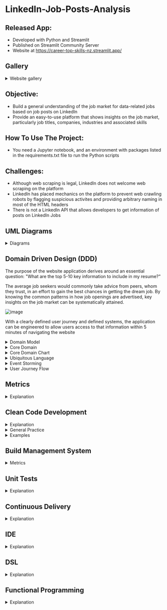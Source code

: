 # LinkedIn-Job-Posts-Analysis

## Released App:
- Developed with Python and Streamlit
- Published on Streamlit Community Server
- Website at https://career-top-skills-nz.streamlit.app/

## Gallery
<details> 
 <summary> Website gallery </summary>

 ## Website Front Page: Home
 ![image](https://github.com/naimiskandar22/LinkedIn-Job-Posts-Analysis/assets/29110245/698d6be5-139a-4914-a6e1-57206e4ce92b) 
 ![image](https://github.com/naimiskandar22/LinkedIn-Job-Posts-Analysis/assets/29110245/1f69322c-cd95-4274-99e4-2243ddf5a98b) 
 ![image](https://github.com/naimiskandar22/LinkedIn-Job-Posts-Analysis/assets/29110245/bcfd162e-113e-4ffa-bc0f-8ff4c2c62ddc)
 ![image](https://github.com/naimiskandar22/LinkedIn-Job-Posts-Analysis/assets/29110245/908e09ae-3068-4427-a4bd-9eb27b3d66ad)
 ![image](https://github.com/naimiskandar22/LinkedIn-Job-Posts-Analysis/assets/29110245/21ad1592-25c0-4170-afe7-3312d9f23da8)
 ![image](https://github.com/naimiskandar22/LinkedIn-Job-Posts-Analysis/assets/29110245/975bba4e-2b50-4e07-a31f-15672de399ea)
 ## Page: LinkedIn Job Posts
 ![image](https://github.com/naimiskandar22/LinkedIn-Job-Posts-Analysis/assets/29110245/42d5d5dd-bbcc-49fb-93a8-05de8de70fce)

</details>

## Objective:
- Build a general understanding of the job market for data-related jobs based on job posts on LinkedIn
- Provide an easy-to-use platform that shows insights on the job market, particularly job titles, companies, industries and associated skills

## How To Use The Project:
- You need a Jupyter notebook, and an environment with packages listed in the requirements.txt file to run the Python scripts

## Challenges:
- Although web scraping is legal, LinkedIn does not welcome web scraping on the platform
- LinkedIn has placed mechanics on the platform to prevent web crawling robots by flagging suspicious activites and providing arbitrary naming in most of the HTML headers
- There is not a LinkedIn API that allows developers to get information of posts on LinkedIn Jobs

## UML Diagrams

<details>
 <summary> Diagrams </summary>


UML Use Case Diagram
![image](https://github.com/naimiskandar22/LinkedIn-Job-Posts-Analysis/assets/29110245/c565c5cd-e135-49e6-9145-c67f319c7d08)

UML Class Diagram
![image](https://github.com/naimiskandar22/LinkedIn-Job-Posts-Analysis/assets/29110245/9632c844-9645-4dd4-a9b9-10def5806eed)

</details>

## Domain Driven Design (DDD)

The purpose of the website application derives around an essential question: "What are the top 5-10 key information to include in my resume?"

The average job seekers would commonly take advice from peers, whom they trust, in an effort to gain the best chances in getting the dream job. By knowing the common patterns in how job openings are advertised, key insights on the job market can be systematically attained.

![image](https://github.com/naimiskandar22/LinkedIn-Job-Posts-Analysis/assets/29110245/936f876c-dd62-4fcc-8336-50a551deadf7)

With a clearly defined user journey and defined systems, the application can be engineered to allow users access to that information within 5 minutes of navigating the website

<details>

 <summary> Domain Model </summary>

The domain model illustrates the entities relevant to the end-to-end process from gathering information to exploratory data analysis (EDA) to displaying the analysis on a published website

![image](https://github.com/naimiskandar22/LinkedIn-Job-Posts-Analysis/assets/29110245/429ef382-a869-455f-b397-3d8971b9f888)

As stated in the one of the challenges, LinkedIn takes measures to make web scraping difficult and inaccessible to web crawler agents. Nevertheless, Job posts on LinkedIn have similar patterns to how text information are shown and the text information can be obtained as long as the right serialized identification classes are determined. 

The information can be gathered for the following entities and stored in dataframes. Refer to the code snippets below for the domains used in this project:

### Domains and Entities

<details>
 <summary>1. Source platform (LinkedIn)</summary>
 
 - Link to class in Python: [code snippet](https://github.com/naimiskandar22/LinkedIn-Job-Posts-Analysis/blob/4e6ebe6297f3967b9ee57b96fd8f4b9a3906fed4/jobs_analysis.ipynb#L9029)

 Objects in class:
 - Job ID
 - Post URL link
 - Reposted
 - List status
 - Company ID

<details>
 <summary>Screenshots</summary>
 
  ![image](https://github.com/naimiskandar22/LinkedIn-Job-Posts-Analysis/assets/29110245/dc2006ba-c7ff-4d4b-a9ef-3e32cd37f1f1)
  ![image](https://github.com/naimiskandar22/LinkedIn-Job-Posts-Analysis/assets/29110245/bc0eb557-105b-4dbb-ad5d-520468306910)

</details>
 
</details>

<details>
 <summary>2. Job Details</summary>
 
 - Link to class in Python: [code snippet](https://github.com/naimiskandar22/LinkedIn-Job-Posts-Analysis/blob/4e6ebe6297f3967b9ee57b96fd8f4b9a3906fed4/jobs_analysis.ipynb#L9029)

 Objects in class:
 - Job title
 - Job description
 - Language
 - Top Card Details
 - Experience level
 - Location
 - Industry
 - Employment type
 - Associated skills
 - Skill common phrases
 - Unlisted skills
 - Unlisted skill phrases

<details>
 <summary>Screenshots</summary>
 
 ![image](https://github.com/naimiskandar22/LinkedIn-Job-Posts-Analysis/assets/29110245/5511b51c-434b-454a-a20f-5f4d6b67e3f3)
 ![image](https://github.com/naimiskandar22/LinkedIn-Job-Posts-Analysis/assets/29110245/8c1c3d65-779f-4b8a-977d-1f86d835bed7)
 ![image](https://github.com/naimiskandar22/LinkedIn-Job-Posts-Analysis/assets/29110245/70c46a1c-85de-4a19-811d-c5def50841b4)
 ![image](https://github.com/naimiskandar22/LinkedIn-Job-Posts-Analysis/assets/29110245/7b691ab1-024e-4886-a5f4-4aaa2ea72cdf)


</details>
 
</details>

<details>
 <summary>3. Company</summary>
 
 - Link to class in Python: [code snippet](https://github.com/naimiskandar22/LinkedIn-Job-Posts-Analysis/blob/4e6ebe6297f3967b9ee57b96fd8f4b9a3906fed4/jobs_analysis.ipynb#L9067)

 Objects in class:
 - Company name
 - Company page link
 - Company Top Card Details
 - Industry
 - Company size
 - Company description

<details>
 <summary>Screenshots</summary>
 
  ![image](https://github.com/naimiskandar22/LinkedIn-Job-Posts-Analysis/assets/29110245/d493ac17-a949-4d80-ae48-4e2898e0373a)
  ![image](https://github.com/naimiskandar22/LinkedIn-Job-Posts-Analysis/assets/29110245/d65ad9a0-b198-459d-bb0f-dd3361877677)
  ![image](https://github.com/naimiskandar22/LinkedIn-Job-Posts-Analysis/assets/29110245/3fe6071d-5a42-4fb1-bf9e-6012d0e94a6e)


</details>
 
</details>

<details>
 <summary>4. Required Skills (LinkedIn)</summary>
 
 - Link to class in Python: [code snippet](https://github.com/naimiskandar22/LinkedIn-Job-Posts-Analysis/blob/4e6ebe6297f3967b9ee57b96fd8f4b9a3906fed4/jobs_analysis.ipynb#L12562)

 Objects in class:
 - Job ID
 - Post URL link
 - Reposted
 - List status
 - Company ID

<details>
 <summary>Screenshots</summary>
 
  ![image](https://github.com/naimiskandar22/LinkedIn-Job-Posts-Analysis/assets/29110245/2761a347-bb1a-495d-8c97-c2b9e9e7f16a)
  ![image](https://github.com/naimiskandar22/LinkedIn-Job-Posts-Analysis/assets/29110245/3811b630-de81-4469-aea8-537df01c334f)

</details>
 
</details>

-----

</details>

<details>

 <summary> Core Domain </summary>

To fulfill the main objective of the website, the most common job titles and associated job skills to job posts are primary indications to measure the benchmarks for generalized or specialized job options. A relatively substantial amount of records would provide an insightful overview of the job market and LinkedIn is a resourceful platform to gather information on available work at a given time. 

![image](https://github.com/naimiskandar22/LinkedIn-Job-Posts-Analysis/assets/29110245/f7528319-654e-4311-8422-2691e584e2e8)

As shown in the website gallery above, the website front page indicates the most common job title and the top skills associated to the job posts. Practicality and ease-of-use are the primary focus to provide the most impact for the users. Free tools such as Jobscan and Skillsyncer are useful to show ATS scores for resumes, however there are no free tools that show insights on job titles and top skills. This website provides a one-stop platform for users who are:
- Looking to update their resumes for general purposes
- Tailoring their resumes for specialized positions
- Determining the next skills to develop for senior positions

-----

</details>

<details>

 <summary> Core Domain Chart </summary>

The core purpose of the website is to provide valuable information on the demanded job options on the market and democratize the feature to be available to the data community

![image](https://github.com/naimiskandar22/LinkedIn-Job-Posts-Analysis/assets/29110245/77b362e2-c74e-4b70-87dd-bdcf160a177d)

The #1 feature is the determined as the minimum-viable product (MVP), however the website utilization and application lies on the exploratory data analysis processes that produces the insight shown. The exploratory data analysis processes include:
- Most common job titles
- Companies with the most job posts
- Top Industries from the job posts
- Top skills associated to the job posts
- Determine unlisted skills on the posts but were mentioned in the job description
- Extensive filter options on the website
- Text recommender by keyword search with scikit-learn's TFIDF

While the core feature is fundamental to the website, there are opportunities for further features that could be developed to enrich the website. Referring to an illustration from the DDD-crew, secondary features can be organized into different quadrants of viability to determine the impact and measured against the cost of the development. As elegantly illustrated in the picture below, features grouped as the Low Hanging Fruit on the bottom right box would provide the best return-on-investment (ROI) whereas the grey box on the top left is the least lucrative feature to develop.

![image](https://github.com/naimiskandar22/LinkedIn-Job-Posts-Analysis/assets/29110245/d9d9c199-1d2a-45a5-b520-950817e2db77)

Future expansions can be considered to provide higher value for the website. However, the impediments should always be considered to measure the potential ROI and committing to the feature development. Hence, the groupings can be described as follows:

<b>Low Hanging Fruit</b>
1. Trend Analysis
   - Advantage: Showing the highly demanded job titles and skills over time
   - Disadvantage: No significant obstructions, as this feature requires expanding upon the available analysis on the website

<b>Risk Averse</b>
1. Recommendation Chatbot
   - Advantage: It provides narrower or more relevant sorted searched jobs for users
   - Disadvantage: Could be computationally costly for the website, and broader or expansive data would be needed to drive maximum value
2. Forecasting Model
   - Advantage: Forecasting highly demanded jobs and skills for future jobs in the market
   - Disadvantage: Accuracy in forecasting model may be skewed when broader data is not available for model training

<b>Last Toothpaste in the Tube</b>
1. Automated Data Fetch
   - Advantage: Broader data can be obtained automatically for long-term period with minimal manual process
   - Disadvantage: LinkedIn has intuitive countermeasures to prevent suspected web crawlers or robots from fetching data on the platform, and there is no job posts API available to free users

-----

</details>

<details>

 <summary> Ubiquitous Language </summary>

In the Domain-Driven Design process, ubiquitous language helps to align the relevant individuals in getting familiarized with the common terminologies used for the project development and getting a common understanding on the terminologies used in the project lifecycle.

The main terminologies and the description in the project are as follows:
- <b>Jobs</b>: Jobs or job details that are publicly shown on LinkedIn job posts. The details are described as one of the domains above, and the objects that are available to be used
- <b>Home Page</b>: Front page of the website where the insights are shown
- <b>Job Posts Page</b>: Second page of the website that shows the list of job posts gathered on LinkedIn
- <b>Top Job Title</b>: 3 most common job titles in the analysis output
- <b>Top Companies</b>: 3 most common companies in the analysis output
- <b>Top Industries</b>: 3 most common industries in the analysis output
- <b>Top Experience Levels</b>: 3 most common experience levels in the analysis output
- <b>Top Skills</b>: 3 most common associated skills to the jobs in the analysis output
- <b>Remote Work Options</b>: Remote options in the LinkedIn filter options. The listed options found on LinkedIn are On-site, Hybrid and Remote
- <b>Experience Levels</b>: Assigned experience level for the job posts on LinkedIn and is among one of the filter parameters. The listed experience levels found on LinkedIn include Entry level, Mid-Senior level, Internship, Contract, Part-time and Director

-----

</details>

<details>

 <summary> Event Storming </summary>

![image](https://github.com/naimiskandar22/LinkedIn-Job-Posts-Analysis/assets/29110245/c14ef656-08a9-4e1b-a0b2-3b16424b2096)


-----

</details>

<details>

 <summary> User Journey Flow </summary>

![image](https://github.com/naimiskandar22/LinkedIn-Job-Posts-Analysis/assets/29110245/256e9cb9-ef8a-4a64-92f9-2e5b5b94b4dd)

-----

</details>

## Metrics

<details>

 <summary> Explanation </summary>

Sonarcloud is used to review code when new changes are pushed into the repository. Upon connecting the Github repository to the Sonarcloud platform, Sonarcloud can measure the code cleanliness and indicate the code quality throughout the project lifecycle. Observe the screenshot below for the indicated metrics on Sonarcloud. The metrics are as follows:
- Reliability: Showing the number of bugs in the code
- Security: Showing vulnerabilities in the code
- Maintainability: Showing technical debt ratio in the code
- Duplications: Showing number of identical lines of code

![image](https://github.com/naimiskandar22/LinkedIn-Job-Posts-Analysis/assets/29110245/a882fbf6-2038-40c8-ba26-d8f6d6af2eec)

</details>

## Clean Code Development

<details>

 <summary> Explanation </summary>

Clean codes and general best practices are foundational to the project lifecycle, as easily readable codes are critical in facilitating or orchestrating continuous development of feature expansion. In that spirit, areas such as clear naming, unrepetitive functions and concise comments are included in the development code to allow changes when improvements are called for and to demonstrate the awareness of clean code development.

</details>

<details>

 <summary> General Practice </summary>

 - <b>Naming Variables and Functions</b>: Variables and functions have to be named concisely and appropriately.
   - Booleans: If any, boolean variables would be named with the prefix 'is', and followed by the purpose of the variable. For example, is_home_selected or is_done
   - Strings and Float (Numeric): If any, variables are named in singular form and the naming should be concise.
   - Lists and Dataframes: Variables are named in plural form
 - <b>Variable Naming Convention</b>: Naming convention of variables use snake case. Snake case (stylized as snake_case) is the naming convention in which each space is replaced with an underscore (_) character, and words are written in lowercase. For example, files_df and files_df_columns
 - <b>Function Naming Convention</b>: Naming convention of variables use pascal case. Pascal case is a naming convention where the first letter in every word is capitalized and the rest is in lowercase. For example, GetJobPostingID() and GetJobTitle()
 - <b>Unique Naming</b>: Definitions of new variables and functions should be named appropriately. Each variable should be used for specific purposes and there should not be more than 1 uses for specified variables. However, the variable values can be freely modified
 - <b>Comments</b>: Comments added are used to provide a clear descriptions. When necessary, comments should be included directly above the definitions of variables or functions.
 - <b>Functional Programming</b>: Identify instances where hard-coding can be avoided as much as possible. Rather than using hard-coded solutions, build functions to compute the solutions from identifiable patterns and return results with no side effects. If results cannot be found, return null and allow the code to move forward without being impeded.

</details>

<details>

 <summary> Examples </summary>

Find the examples of clean code development below.

<details> 
 <summary> Example 1 </summary>

 - Use case: Including comments to describe functions
 - Source file: job_analysis.ipynb
 - Link to code: [code snippet](https://github.com/naimiskandar22/LinkedIn-Job-Posts-Analysis/blob/4e6ebe6297f3967b9ee57b96fd8f4b9a3906fed4/jobs_analysis.ipynb#L113)

![image](https://github.com/naimiskandar22/LinkedIn-Job-Posts-Analysis/assets/29110245/e84c78bc-2c25-4bc2-893d-3f22c9d52731)

 
</details>

<details> 
 <summary> Example 2 </summary>

 - Use case: Naming convention of functions (Pascal Case)
 - Source file: job_analysis.ipynb
 - Path to file: [code snippet](https://github.com/naimiskandar22/LinkedIn-Job-Posts-Analysis/blob/4e6ebe6297f3967b9ee57b96fd8f4b9a3906fed4/jobs_analysis.ipynb#L317)

 ![image](https://github.com/naimiskandar22/LinkedIn-Job-Posts-Analysis/assets/29110245/e84c78bc-2c25-4bc2-893d-3f22c9d52731)

</details>

<details> 
 <summary> Example 3 </summary>
 
  - Use case: Naming convention of list and dataframe (Snake Case)
  - Source file: job_analysis.ipynb
  - Path to file: [code snippet](https://github.com/naimiskandar22/LinkedIn-Job-Posts-Analysis/blob/4e6ebe6297f3967b9ee57b96fd8f4b9a3906fed4/jobs_analysis.ipynb#L11916)

 ![image](https://github.com/naimiskandar22/LinkedIn-Job-Posts-Analysis/assets/29110245/8322c6be-4bd3-498d-9ae7-32d1c1ce16f5)
 
</details>

<details> 
 <summary> Example 4 </summary>
 
  - Use case: Functional programming, where a function is defined with parameters and returning value(s). If the attempt to get value(s) is unsuccessful, return null and the rest of the code still persists
  - Source file: job_analysis.ipynb
  - Path to file: [code snippet](https://github.com/naimiskandar22/LinkedIn-Job-Posts-Analysis/blob/4e6ebe6297f3967b9ee57b96fd8f4b9a3906fed4/jobs_analysis.ipynb#L120)

 ![image](https://github.com/naimiskandar22/LinkedIn-Job-Posts-Analysis/assets/29110245/67c56a80-62df-4dac-b966-9e9d51fb9ff6)

</details>

<details> 
 <summary> Example 5 </summary>
 
  - Use case: List and dataframe variables are given unique namings. Besides that, the namings are concise and appropriate to the specific purposes.
  - Source file: job_analysis.ipynb
  - Path to file: [code snippet](https://github.com/naimiskandar22/LinkedIn-Job-Posts-Analysis/blob/4e6ebe6297f3967b9ee57b96fd8f4b9a3906fed4/jobs_analysis.ipynb#L9020)

 ![image](https://github.com/naimiskandar22/LinkedIn-Job-Posts-Analysis/assets/29110245/e4e4ef75-2a34-470a-84fa-990fe89b9f88)

</details>

-----
</details>

## Build Management System

<details>

 <summary> Metrics </summary>




</details>

## Unit Tests

<details>

 <summary> Explanation </summary>

In the jobs_analysis_test.ipynb file, the Python <b>assert</b> keyword is used to test if the function returns an expected value. Referring to the screenshot below, the <b>id_key</b> is hard-coded to get the job title in the post from the HTML text. However, the <b>id_key</b> in other job post pages on LinkedIn are arbitrary and applying the <b>id_key</b> manually is not acceptable. With the earlier defined function <b>diveHtmlTags()</b>, the job title can be obtained regardless of the arbitrary <b>id_key</b>. The same solution applies to obtain the other information on LinkedIn Job Post pages.

When the notebook cells with the <b>assert</b> keyword run successfully, the tests are successful and no <b>AssertionError</b> are triggered.

![image](https://github.com/naimiskandar22/LinkedIn-Job-Posts-Analysis/assets/29110245/0090c8b6-6a59-4bdc-b32a-3771e94bbda9)

<details>
  <summary> Unit Test Example #1 </summary>
  - Link to code snippet: [code snippet](https://github.com/naimiskandar22/LinkedIn-Job-Posts-Analysis/blob/33377c8f28eab1156e8975bb364dcd7b1ba716c4/jobs_analysis_test.ipynb#L1762-L1763)

  ![image](https://github.com/naimiskandar22/LinkedIn-Job-Posts-Analysis/assets/29110245/fd529f0a-ab9d-4da8-a5c5-8c377e2264a4)
  
</details>

<details>
  <summary> Unit Test Example #2 </summary>
  - Link to code snippet: [code snippet](https://github.com/naimiskandar22/LinkedIn-Job-Posts-Analysis/blob/33377c8f28eab1156e8975bb364dcd7b1ba716c4/jobs_analysis_test.ipynb#L1798)

  ![image](https://github.com/naimiskandar22/LinkedIn-Job-Posts-Analysis/assets/29110245/0f78988f-43c9-43e3-b89f-9db8833519db)

 
</details>

<details>
  <summary> Unit Test Example #3 </summary>
  - Link to code snippet: [code snippet](https://github.com/naimiskandar22/LinkedIn-Job-Posts-Analysis/blob/33377c8f28eab1156e8975bb364dcd7b1ba716c4/jobs_analysis_test.ipynb#L1834)

  ![image](https://github.com/naimiskandar22/LinkedIn-Job-Posts-Analysis/assets/29110245/b331e6bf-96ab-4f54-91f6-32c3faaa2980)
 
</details>

</details>

## Continuous Delivery

<details>

 <summary> Explanation </summary>

 A Github Actions workflow is used to manage Python packages in an Anaconda environment and run the notebook in a test environment when new changes are pushed into the repository. 

 ### Workflow Configuration

 - Add a new workflow in Github Actions and select a suggested workflow to start with a pre-defined workflow configuration

![image](https://github.com/naimiskandar22/LinkedIn-Job-Posts-Analysis/assets/29110245/4f0d4428-3be3-4c0e-a89a-ea3cb8d3f01f)

 - In the pre-defined workflow configuration file, set the following settings:
   - <b>on: [push]</b>
   - <b>python-version: '3.9.13'</b>
   - <b>name: Install dependencies
        run: |
          python -m pip install --upgrade pip
          pip install -r requirements.txt</b>

  The settings would allow the workflow to trigger when:
   - New changes are pushed into the repository
   - Set python version to '3.9.13' by default
   - Run installation for dependencies from requirements.txt file and install pip in the workflow test environment

 ![image](https://github.com/naimiskandar22/LinkedIn-Job-Posts-Analysis/assets/29110245/96cb03f1-55fe-4b4f-9811-442c13c7f5cc)

 - To avoid errors caused by absence of pytest functions, comment the following lines:
   - <b> Bypassing pytest step
           name: Test with pytest
           run: |
             pytest </b>
 - To run the jupyter notebook with Python assert keywords, add the following lines in the workflow file
   - <b> name: Install Jupyter Notebook
         run: |
             python -m pip install jupyter</b>
   - <b> name: Execute Jupyter Notebook
         run: jupyter execute jobs_analysis_test.ipynb
         shell: bash</b>
  ![image](https://github.com/naimiskandar22/LinkedIn-Job-Posts-Analysis/assets/29110245/ad512d8b-513a-4e32-ac83-90ccc580dc23)

  - Finally, commit changes to save the workflow in the repository

The workflow should run when new changes are pushed and check for instances if the application or project is at risk of malfunctions or bugs.

 ![image](https://github.com/naimiskandar22/LinkedIn-Job-Posts-Analysis/assets/29110245/dc6075d2-ce7d-402a-9061-f98058b09d12)

</details>

## IDE

<details>

 <summary> Explanation </summary>

<b>VS Code</b> is solely used for the project due to applicable experience in development and the VS Code interface provide the following advantages:
 - Community-supported plugins can be installed directly from the VS Code interface
 - Identation are clearly visible
 - Python environments can be switched easily at any time while developing the project
 - VS Code allows for useful keyboard shortcuts, which includes:
   - <b>Indent/Outdent</b>
   - <b>Toggle Line Comment</b>
   - <b>Duplicated Line Selection</b>
 - Extensive/comprehensive errors and cell outputs are easier to read when provided the option to view outputs in a text editor or scrollable output text

</details>


## DSL

<details>

 <summary> Explanation </summary>


</details>


## Functional Programming

<details>

 <summary> Explanation </summary>

The final data structure is defined and stored in a dataframe. Once the data has been processed and stored in a dataframe, the dataframe will be saved in an excel file. Hence, defining the dataframe columns and the required information are fundamental to the project outcome. As mentioned in the Clean Code Development general practice, functions with parameters and return values are critical to processing the required information with little room for hard-coded solutions. Regardless of the outcome of the implemented functions in the code, the code should persist and run successfully.

Refer to the screenshots below for the defined dataframes to be stored in excel files.

### Job Details Structure
![image](https://github.com/naimiskandar22/LinkedIn-Job-Posts-Analysis/assets/29110245/ffca5c50-5bcc-446b-8b82-2571c384c774)
### Top Skills Structure
![image](https://github.com/naimiskandar22/LinkedIn-Job-Posts-Analysis/assets/29110245/ffdcda45-9514-434a-a58a-c49bb06695b2)


</details>
